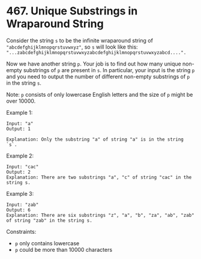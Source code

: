 # 467. Unique Substrings in Wraparound String

Consider the string `s` to be the infinite wraparound string of `"abcdefghijklmnopqrstuvwxyz"`, so `s` will look like this: `"...zabcdefghijklmnopqrstuvwxyzabcdefghijklmnopqrstuvwxyzabcd....".`

Now we have another string `p`. Your job is to find out how many unique non-empty substrings of `p` are present in `s`. In particular, your input is the string `p` and you need to output the number of different non-empty substrings of `p` in the string `s`.

Note: `p` consists of only lowercase English letters and the size of `p` might be over 10000.

Example 1:

```
Input: "a"
Output: 1

Explanation: Only the substring "a" of string "a" is in the string `s`.
```

Example 2:

```
Input: "cac"
Output: 2
Explanation: There are two substrings "a", "c" of string "cac" in the string s.
```

Example 3:

```
Input: "zab"
Output: 6
Explanation: There are six substrings "z", "a", "b", "za", "ab", "zab" of string "zab" in the string s.
```

Constraints:

- `p` only contains lowercase
- `p` could be more than 10000 characters
